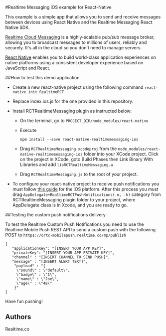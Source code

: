 #Realtime Messaging iOS example for React-Native

This example is a simple app that allows you to send and receive messages between devices using React Native and the Realtime Messaging React Native SDK.
 
[Realtime Cloud Messaging](http://framework.realtime.co/messaging) is a highly-scalable pub/sub message broker, allowing you to broadcast messages to millions of users, reliably and securely. It's all in the cloud so you don't need to manage servers.

[React Native](http://facebook.github.io/react-native/) enables you to build world-class application experiences on native platforms using a consistent developer experience based on JavaScript and React.


##How to test this demo application

*	Create a new react-native project using the following command `react-native init RealtimeRCT`

*	Replace index.ios.js for the one provided in this repository.

*	Install RCTRealtimeMessaging plugin as instructed below: 
	*	On the terminal, go to `PROJECT_DIR/node_modules/react-native`

	* Execute

		 `npm install --save react-native-realtimemessaging-ios`

	* Drag `RCTRealtimeMessaging.xcodeproj` from the `node_modules/react-native-realtimemessaging-ios` folder into your XCode project. Click on the project 	in XCode, goto Build Phases then Link Binary With Libraries and add 	`libRCTRealtimeMessaging.a`

	* Drag `RCTRealtimeMessaging.js` to the root of your project.
	
* 	To configure your react-native project to receive push notifications you must follow [this guide](http://messaging-public.realtime.co/documentation/starting-guide/mobilePushAPNS.html) for the iOS platform.
After this process you must drag `AppDelegate+RealtimeRCTPushNotifications(.m, .h)` category from RCTRealtimeMessaging plugin folder to your project, where AppDelegate class is in Xcode, and you are ready to go.

##Testing the custom push notifications delivery

To test the Realtime Custom Push Notifications you need to use the Realtime Mobile Push REST API to send a custom push with the following POST to `https://ortc-mobilepush.realtime.co/mp/publish`

	{
	   "applicationKey": "[INSERT YOUR APP KEY]",
	   "privateKey": "[INSERT YOUR APP PRIVATE KEY]",
	   "channel" : "[INSERT CHANNEL TO SEND PUSH]",
	   "message" : "[INSERT ALERT TEXT]",
	    "payload" : "{
	     \"sound\" : \"default\",
	     \"badge\" : \"1\",
	     \"name\" : \"Joe\",
	     \"age\" : \"48\"
	    }"
	}

Have fun pushing!

	
## Authors
Realtime.co
	

